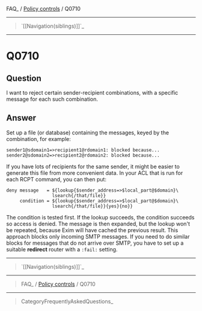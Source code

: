 FAQ\_ / [Policy controls](FAQ/Policy_controls) / Q0710

* * * * *

> \`[[Navigation(siblings)]]\`\_

* * * * *

Q0710
=====

Question
--------

I want to reject certain sender-recipient combinations, with a specific
message for each such combination.

Answer
------

Set up a file (or database) containing the messages, keyed by the
combination, for example:

    sender1@sdomain1=>recipient1@rdomain1: blocked because...
    sender2@sdomain2=>recipient2@rdomain2: blocked because...

If you have lots of recipients for the same sender, it might be easier
to generate this file from more convenient data. In your ACL that is run
for each RCPT command, you can then put:

    deny message   = ${lookup{$sender_address=>$local_part@$domain}\
                     lsearch{/that/file}}
         condition = ${lookup{$sender_address=>$local_part@$domain}\
                     lsearch{/that/file}}{yes}{no}}

The condition is tested first. If the lookup succeeds, the condition
succeeds so access is denied. The message is then expanded, but the
lookup won't be repeated, because Exim will have cached the previous
result. This approach blocks only incoming SMTP messages. If you need to
do similar blocks for messages that do not arrive over SMTP, you have to
set up a suitable **redirect** router with a `:fail:` setting.

* * * * *

> \`[[Navigation(siblings)]]\`\_

* * * * *

> FAQ\_ / [Policy controls](FAQ/Policy_controls) / Q0710

* * * * *

> CategoryFrequentlyAskedQuestions\_
